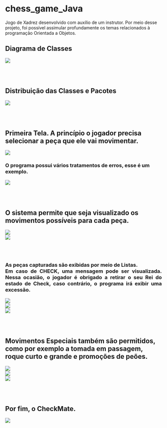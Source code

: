 # chess_game_Java
Jogo de Xadrez desenvolvido com auxílio de um instrutor. Por meio desse projeto, foi possível assimular profundamente os temas relacionados à programação Orientada a Objetos.

<h2> Diagrama de Classes </h2>
<img src="https://user-images.githubusercontent.com/105173431/209588655-741b4557-5189-4062-b9ea-3f7ec7c9645b.png" />

<br/><br/>
<h2> Distribuição das Classes e Pacotes </h2>
<img src="https://user-images.githubusercontent.com/105173431/209588678-2324b1bf-1794-4c1f-b4a0-260846d9a58b.png" />

<br/><br/>
<h2> Primeira Tela. A princípio o jogador precisa selecionar a peça que ele vai movimentar. </h2>
<img src="https://user-images.githubusercontent.com/105173431/209588740-9df87fc0-6975-40dd-99ce-62e22f999e17.png" />
<br/>
<h3> O programa possui vários tratamentos de erros, esse é um exemplo. </h3>
<img src="https://user-images.githubusercontent.com/105173431/209588771-a45fd74c-91da-4bd9-a838-b64d1cb34a0b.png" />

<br/><br/>
<h2> O sistema permite que seja visualizado os movimentos possíveis para cada peça. </h2>
<img src="https://user-images.githubusercontent.com/105173431/209588845-de315eb9-f821-4fb0-8cf6-b4b70b3275f2.png" />
<br/>
<img src="https://user-images.githubusercontent.com/105173431/209588833-9278c243-d4bf-4c4c-9d99-f9858d1d304a.png" />

<br/><br/>
<h3> <p align="justify"> As peças capturadas são exibidas por meio de Listas. <br/>Em caso de CHECK, uma mensagem pode ser visualizada. Nessa ocasião, o jogador é obrigado a retirar o seu Rei do estado de Check, caso contrário, o programa irá exibir uma excessão. </p> </h3>
<img src="https://user-images.githubusercontent.com/105173431/209588978-72c8649c-8f36-4a6f-836e-1c14829d28a9.png" />
<br/>
<img src="https://user-images.githubusercontent.com/105173431/209589035-e1598b0b-4e46-4630-97ed-063a00d2b7c1.png" />
<br/>
<img src="https://user-images.githubusercontent.com/105173431/209589040-25459b52-cf7b-4098-83c0-1e9eeb160683.png" />

<br/><br/>
<h2> Movimentos Especiais também são permitidos, como por exemplo a tomada em passagem, roque curto e grande e promoções de peões. </h2>
<img src="https://user-images.githubusercontent.com/105173431/209589180-bd9c1431-4d07-42ca-b581-2e95509edc84.png" />
<br/>
<img src="https://user-images.githubusercontent.com/105173431/209589190-867f0ef9-056d-42e6-99a7-9de4e21199f2.png" />
<br/>
<img src="https://user-images.githubusercontent.com/105173431/209589201-6908fe34-610e-4ea1-89f0-22d79a94c567.png" />
<br/>

<br/><br/>
<h2> Por fim, o CheckMate. </h2>
<img src="https://user-images.githubusercontent.com/105173431/209589231-0354ef7d-cdc8-4c41-8ea6-869026f24d63.png" />

